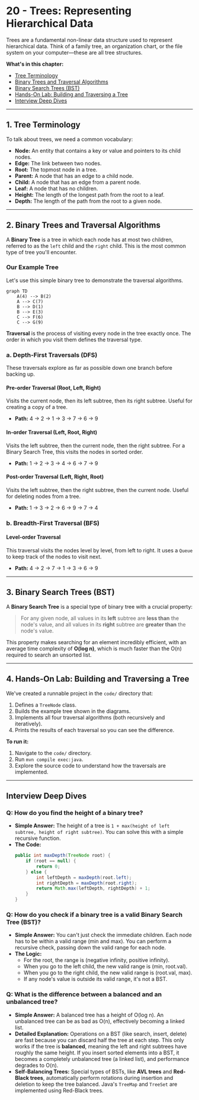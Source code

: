 # 20 - Trees: Representing Hierarchical Data

Trees are a fundamental non-linear data structure used to represent hierarchical data. Think of a family tree, an organization chart, or the file system on your computer—these are all tree structures.

**What's in this chapter:**
*   [Tree Terminology](#1-tree-terminology)
*   [Binary Trees and Traversal Algorithms](#2-binary-trees-and-traversal-algorithms)
*   [Binary Search Trees (BST)](#3-binary-search-trees-bst)
*   [Hands-On Lab: Building and Traversing a Tree](#4-hands-on-lab-building-and-traversing-a-tree)
*   [Interview Deep Dives](#interview-deep-dives)

---

## 1. Tree Terminology
To talk about trees, we need a common vocabulary:
*   **Node:** An entity that contains a key or value and pointers to its child nodes.
*   **Edge:** The link between two nodes.
*   **Root:** The topmost node in a tree.
*   **Parent:** A node that has an edge to a child node.
*   **Child:** A node that has an edge from a parent node.
*   **Leaf:** A node that has no children.
*   **Height:** The length of the longest path from the root to a leaf.
*   **Depth:** The length of the path from the root to a given node.

---

## 2. Binary Trees and Traversal Algorithms

A **Binary Tree** is a tree in which each node has at most two children, referred to as the `left` child and the `right` child. This is the most common type of tree you'll encounter.

### Our Example Tree
Let's use this simple binary tree to demonstrate the traversal algorithms.

```mermaid
graph TD
    A(4) --> B(2)
    A --> C(7)
    B --> D(1)
    B --> E(3)
    C --> F(6)
    C --> G(9)
```

**Traversal** is the process of visiting every node in the tree exactly once. The order in which you visit them defines the traversal type.

### a. Depth-First Traversals (DFS)
These traversals explore as far as possible down one branch before backing up.

#### Pre-order Traversal (Root, Left, Right)
Visits the current node, then its left subtree, then its right subtree. Useful for creating a copy of a tree.
*   **Path:** 4 → 2 → 1 → 3 → 7 → 6 → 9

#### In-order Traversal (Left, Root, Right)
Visits the left subtree, then the current node, then the right subtree. For a Binary Search Tree, this visits the nodes in sorted order.
*   **Path:** 1 → 2 → 3 → 4 → 6 → 7 → 9

#### Post-order Traversal (Left, Right, Root)
Visits the left subtree, then the right subtree, then the current node. Useful for deleting nodes from a tree.
*   **Path:** 1 → 3 → 2 → 6 → 9 → 7 → 4

### b. Breadth-First Traversal (BFS)

#### Level-order Traversal
This traversal visits the nodes level by level, from left to right. It uses a `Queue` to keep track of the nodes to visit next.
*   **Path:** 4 → 2 → 7 → 1 → 3 → 6 → 9

---

## 3. Binary Search Trees (BST)

A **Binary Search Tree** is a special type of binary tree with a crucial property:
> For any given node, all values in its **left** subtree are **less than** the node's value, and all values in its **right** subtree are **greater than** the node's value.

This property makes searching for an element incredibly efficient, with an average time complexity of **O(log n)**, which is much faster than the O(n) required to search an unsorted list.

---

## 4. Hands-On Lab: Building and Traversing a Tree

We've created a runnable project in the `code/` directory that:
1.  Defines a `TreeNode` class.
2.  Builds the example tree shown in the diagrams.
3.  Implements all four traversal algorithms (both recursively and iteratively).
4.  Prints the results of each traversal so you can see the difference.

**To run it:**
1.  Navigate to the `code/` directory.
2.  Run `mvn compile exec:java`.
3.  Explore the source code to understand how the traversals are implemented.

---

## Interview Deep Dives

### Q: How do you find the height of a binary tree?
*   **Simple Answer:** The height of a tree is `1 + max(height of left subtree, height of right subtree)`. You can solve this with a simple recursive function.
*   **The Code:**
    ```java
    public int maxDepth(TreeNode root) {
        if (root == null) {
            return 0;
        } else {
            int leftDepth = maxDepth(root.left);
            int rightDepth = maxDepth(root.right);
            return Math.max(leftDepth, rightDepth) + 1;
        }
    }
    ```

### Q: How do you check if a binary tree is a valid Binary Search Tree (BST)?
*   **Simple Answer:** You can't just check the immediate children. Each node has to be within a valid range (min and max). You can perform a recursive check, passing down the valid range for each node.
*   **The Logic:**
    *   For the root, the range is (negative infinity, positive infinity).
    *   When you go to the left child, the new valid range is (min, root.val).
    *   When you go to the right child, the new valid range is (root.val, max).
    *   If any node's value is outside its valid range, it's not a BST.

### Q: What is the difference between a balanced and an unbalanced tree?
*   **Simple Answer:** A balanced tree has a height of O(log n). An unbalanced tree can be as bad as O(n), effectively becoming a linked list.
*   **Detailed Explanation:** Operations on a BST (like search, insert, delete) are fast because you can discard half the tree at each step. This only works if the tree is **balanced**, meaning the left and right subtrees have roughly the same height. If you insert sorted elements into a BST, it becomes a completely unbalanced tree (a linked list), and performance degrades to O(n).
*   **Self-Balancing Trees:** Special types of BSTs, like **AVL trees** and **Red-Black trees**, automatically perform rotations during insertion and deletion to keep the tree balanced. Java's `TreeMap` and `TreeSet` are implemented using Red-Black trees.

